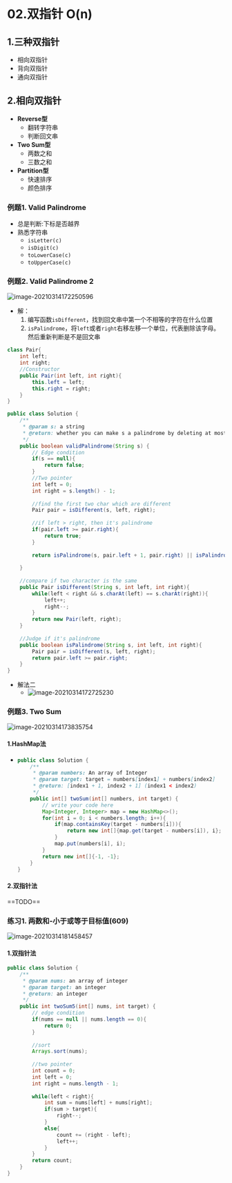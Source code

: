 # 02.双指针 O(n)

## 1.三种双指针

* 相向双指针
* 背向双指针
* 通向双指针

## 2.相向双指针

* **Reverse型**
  * 翻转字符串
  * 判断回文串
* **Two Sum型**
  * 两数之和
  * 三数之和
* **Partition型**
  * 快速排序
  * 颜色排序

### 例题1. Valid Palindrome

* 总是判断:下标是否越界
* 熟悉字符串
  * `isLetter(c)`
  * `isDigit(c)`
  * `toLowerCase(c)`
  * `toUpperCase(c)`

### 例题2. Valid Palindrome 2

![image-20210314172250596](https://raw.githubusercontent.com/TWDH/Leetcode-From-Zero/pictures/img/image-20210314172250596.png)

* 解：
  1. 编写函数`isDifferent`，找到回文串中第一个不相等的字符在什么位置
  2. `isPalindrome`，将`left`或者`right`右移左移一个单位，代表删除该字母。然后重新判断是不是回文串

```java
class Pair{
    int left;
    int right;
    //Constructor
    public Pair(int left, int right){
        this.left = left;
        this.right = right;
    }
}

public class Solution {
    /**
     * @param s: a string
     * @return: whether you can make s a palindrome by deleting at most one character
     */
    public boolean validPalindrome(String s) {
        // Edge condition
        if(s == null){
            return false;
        }
        //Two pointer
        int left = 0;
        int right = s.length() - 1;
        
        //find the first two char which are different
        Pair pair = isDifferent(s, left, right);
        
        //if left > right, then it's palindrome
        if(pair.left >= pair.right){
            return true;
        }
        
        return isPalindrome(s, pair.left + 1, pair.right) || isPalindrome(s, pair.left, pair.right - 1);
        
    }
    
    //compare if two character is the same
    public Pair isDifferent(String s, int left, int right){
        while(left < right && s.charAt(left) == s.charAt(right)){
            left++;
            right--;
        }
        return new Pair(left, right);
    }
    
    //Judge if it's palindrome
    public boolean isPalindrome(String s, int left, int right){
        Pair pair = isDifferent(s, left, right);
        return pair.left >= pair.right;
    }
}
```

* 解法二
  * ![image-20210314172725230](https://raw.githubusercontent.com/TWDH/Leetcode-From-Zero/pictures/img/image-20210314172725230.png)
    

### 例题3. Two Sum

![image-20210314173835754](https://raw.githubusercontent.com/TWDH/Leetcode-From-Zero/pictures/img/image-20210314173835754.png)

#### 1.HashMap法

* ```java
  public class Solution {
      /**
       * @param numbers: An array of Integer
       * @param target: target = numbers[index1] + numbers[index2]
       * @return: [index1 + 1, index2 + 1] (index1 < index2)
       */
      public int[] twoSum(int[] numbers, int target) {
          // write your code here
          Map<Integer, Integer> map = new HashMap<>();
          for(int i = 0; i < numbers.length; i++){
              if(map.containsKey(target - numbers[i])){
                  return new int[]{map.get(target - numbers[i]), i};
              }
              map.put(numbers[i], i);
          }
          return new int[]{-1, -1};
      }
  }
  ```

#### 2.双指针法

==TODO==

### 练习1. 两数和-小于或等于目标值(609)

![image-20210314181458457](https://raw.githubusercontent.com/TWDH/Leetcode-From-Zero/pictures/img/image-20210314181458457.png)

#### 1.双指针法

```java
public class Solution {
    /**
     * @param nums: an array of integer
     * @param target: an integer
     * @return: an integer
     */
    public int twoSum5(int[] nums, int target) {
        // edge condition
        if(nums == null || nums.length == 0){
            return 0;
        }
        
        //sort
        Arrays.sort(nums);
        
        //two pointer
        int count = 0;
        int left = 0;
        int right = nums.length - 1;
        
        while(left < right){
            int sum = nums[left] + nums[right];
            if(sum > target){
                right--;
            }
            else{
                count += (right - left);
                left++;
            }
        }
        return count;
    }
}
```

